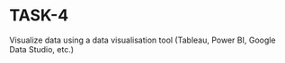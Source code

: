 # TASK-4
Visualize data using a data visualisation tool (Tableau, Power BI, Google Data Studio, etc.) 
